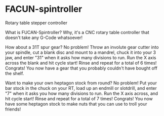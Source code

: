 # FACUN-spintroller
Rotary table stepper controller

What is FUCAN-Spintroller? Why, it's a CNC rotary table controller that doesn't take any G-Code whatsoever!

How about a 31T spur gear? No problem! Throw an involute gear cutter into your spindle, cut a blank disc and mount to a mandrel, chuck it into your 3 jaw, and enter "31" when it asks how many divisions to run. Run the X axis across the blank and hit cycle start! Rinse and repeat for a total of 6 times! Congrats! You now have a gear that you probably couldn't have bought off the shelf.

Want to make your own heptagon stock from round? No problem! Put your bar stock in the chuck on your RT, load up an endmill or slotdrill, and enter "7" when it asks you how many divisions to run. Run the X axis across, and hit cycle start! Rinse and repeat for a total of 7 times! Congrats! You now have some heptagon stock to make nuts that you can use to troll your friends!
